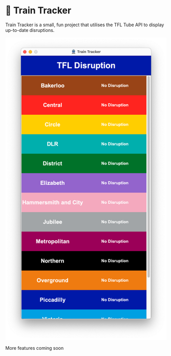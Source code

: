 # 🚆 Train Tracker

Train Tracker is a small, fun project that utilises the TFL Tube API to display up-to-date disruptions.

![](Screenshot.png)

More features coming soon


